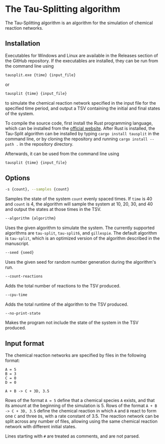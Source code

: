 # The Tau-Splitting algorithm

The Tau-Splitting algorithm is an algorithm for the simulation of chemical reaction networks.

## Installation

Executables for Windows and Linux are available in the Releases section of the GitHub repository.
If the executables are installed, they can be run from the command line using
```bash
tausplit.exe {time} {input_file}
```
or
```bash
tausplit {time} {input_file}
```
to simulate the chemical reaction network specified in the input file for the specified time period,
and output a TSV containing the initial and final states of the system.


To compile the source code, first install the Rust programming language, which can be installed from the [official website](https://rust-lang.org/).
After Rust is installed, the Tau-Split algorithm can be installed by typing `cargo install tausplit` in the command line, or by cloning the repository and running `cargo install --path .` in the repository directory.

Afterwards, it can be used from the command line using
```bash
tausplit {time} {input_file}
```

## Options

```bash
-s {count}, --samples {count}
```
Samples the state of the system `count` evenly spaced times. If `time` is 40 and `count` is 4, the algorithm will sample the system at 10, 20, 30, and 40 and output the states at those times in the TSV.

```bash
--algorithm {algorithm}
```

Uses the given algorithm to simulate the system. The currently supported algorithms are `tau-split`, `tau-split6`, and `gillespie`. The default algorithm is `tau-split`, which is an optimized version of the algorithm described in the manuscript.

```bash
--seed {seed}
```

Uses the given seed for random number generation during the algorithm's run.

```bash
--count-reactions
```

Adds the total number of reactions to the TSV produced.

```bash
--cpu-time
```

Adds the total runtime of the algorithm to the TSV produced.

```bash
--no-print-state
```

Makes the program not include the state of the system in the TSV produced.

## Input format

The chemical reaction networks are specified by files in the following format:

```
A = 5
B = 3
C = 0
D = 0

A + B -> C + 3D, 3.5
```

Rows of the format `A = 5` define that a chemical species `A` exists, and that its amount at the beginning of the simulation is 5.
Rows of the format `A + B -> C + 3D, 3.5` define the chemical reaction in which `A` and `B` react to form one `C` and three `D`s, with a rate constant of 3.5.
The reaction network can be split across any number of files, allowing using the same chemical reaction network with different initial states.

Lines starting with `#` are treated as comments, and are not parsed.